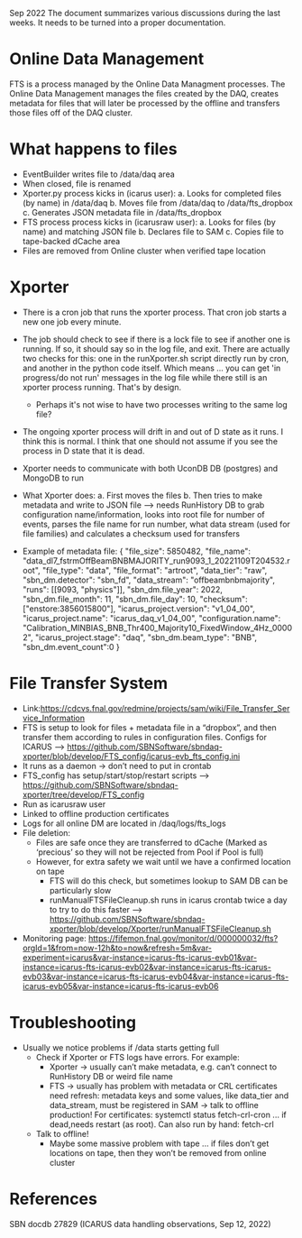 Sep 2022
The document summarizes various discussions during the last weeks. It needs to be turned into a proper documentation.

# Online Data Management
FTS is a process managed by the Online Data Managment processes. The Online Data Management manages the files created by the DAQ, creates metadata for files that will later be processed by the offline and transfers those files off of the DAQ cluster.

# What happens to files
- EventBuilder writes file to /data/daq area
- When closed, file is renamed
- Xporter.py process kicks in (icarus user): 
  a. Looks for completed files (by name) in /data/daq
  b. Moves file from /data/daq to /data/fts_dropbox
  c. Generates JSON metadata file in /data/fts_dropbox
- FTS process process kicks in (icarusraw user):
  a. Looks for files (by name) and matching JSON file
  b. Declares file to SAM
  c. Copies file to tape-backed dCache area
- Files are removed from Online cluster when verified tape location

# Xporter

- There is a cron job that runs the xporter process. That cron job starts a new one job every minute.
- The job should check to see if there is a lock file to see if another one is running. If so, it should say so in the log file, and exit. There are actually two checks for this: one in the runXporter.sh script directly run by cron, and another in the python code itself. Which means ... you can get 'in progress/do not run' messages in the log file while there still is an xporter process running. That's by design.
  - Perhaps it's not wise to have two processes writing to the same log file?
- The ongoing xporter process will drift in and out of D state as it runs. I think this is normal. I think that one should not assume if you see the process in D state that it is dead.
- Xporter needs to communicate with both UconDB DB (postgres) and MongoDB to run
- What Xporter does:
  a. First moves the files
  b. Then tries to make metadata and write to JSON file --> needs RunHistory DB to grab configuration name/information, looks into root file for number of events, parses   the file name for run number, what data stream (used for file families) and calculates a checksum used for transfers
  
- Example of metadata file:
  {
  "file_size": 5850482,
  "file_name": "data_dl7_fstrmOffBeamBNBMAJORITY_run9093_1_20221109T204532.root",
  "file_type": "data", "file_format": "artroot",
  "data_tier": "raw",
  "sbn_dm.detector": "sbn_fd",
  "data_stream": "offbeambnbmajority",
  "runs": [[9093, "physics"]],
  "sbn_dm.file_year": 2022, "sbn_dm.file_month": 11, "sbn_dm.file_day": 10, "checksum":
  ["enstore:3856015800"],
  "icarus_project.version": "v1_04_00",
  "icarus_project.name": "icarus_daq_v1_04_00",
  "configuration.name":
  "Calibration_MINBIAS_BNB_Thr400_Majority10_FixedWindow_4Hz_00002",
  "icarus_project.stage": "daq", "sbn_dm.beam_type": "BNB", "sbn_dm.event_count":0
  }
  
# File Transfer System

- Link:https://cdcvs.fnal.gov/redmine/projects/sam/wiki/File_Transfer_Service_Information
- FTS is setup to look for files + metadata file in a “dropbox”, and then transfer them according to rules in configuration files. Configs for ICARUS --> https://github.com/SBNSoftware/sbndaq-xporter/blob/develop/FTS_config/icarus-evb_fts_config.ini
- It runs as a daemon → don’t need to put in crontab
- FTS_config has setup/start/stop/restart scripts --> https://github.com/SBNSoftware/sbndaq-xporter/tree/develop/FTS_config
- Run as icarusraw user
- Linked to offline production certificates
- Logs for all online DM are located in /daq/logs/fts_logs
- File deletion:
  - Files are safe once they are transferred to dCache (Marked as ‘precious’ so they will not be rejected from Pool if Pool is full)
  - However, for extra safety we wait until we have a confirmed location on tape
    - FTS will do this check, but sometimes lookup to SAM DB can be particularly slow
    - runManualFTSFileCleanup.sh runs in icarus crontab twice a day to try to do this faster --> https://github.com/SBNSoftware/sbndaq-xporter/blob/develop/Xporter/runManualFTSFileCleanup.sh
 - Monitoring page:
   https://fifemon.fnal.gov/monitor/d/000000032/fts?orgId=1&from=now-12h&to=now&refresh=5m&var-experiment=icarus&var-instance=icarus-fts-icarus-evb01&var-instance=icarus-fts-icarus-evb02&var-instance=icarus-fts-icarus-evb03&var-instance=icarus-fts-icarus-evb04&var-instance=icarus-fts-icarus-evb05&var-instance=icarus-fts-icarus-evb06
   
# Troubleshooting

- Usually we notice problems if /data starts getting full
  - Check if Xporter or FTS logs have errors. For example:
    -  Xporter → usually can’t make metadata, e.g. can’t connect to RunHistory DB or weird file name
    -  FTS → usually has problem with metadata or CRL certificates need refresh: metadata keys and some values, like data_tier and data_stream, must be registered in SAM → talk to offline production! For certificates: systemctl status fetch-crl-cron ... if dead,needs restart (as root). Can also run by hand: fetch-crl
   -  Talk to offline!
      -  Maybe some massive problem with tape ... if files don’t get locations on tape, then they won’t be removed from online cluster

# References
SBN docdb 27829 (ICARUS data handling observations, Sep 12, 2022)
